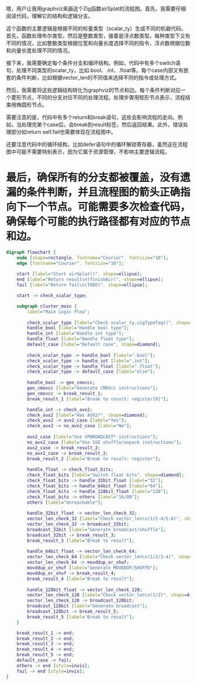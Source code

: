 嗯，用户让我用graphviz来画这个Zig函数airSplat的流程图。首先，我需要仔细阅读代码，理解它的结构和逻辑分支。

这个函数的主要逻辑是根据不同的标量类型（scalar_ty）生成不同的机器代码。首先，函数处理布尔类型，然后是整数类型，接着是浮点数类型。每种类型下又有不同的情况，比如整数类型根据位宽和向量长度选择不同的指令，浮点数根据位数和向量长度处理不同的情况。

接下来，我需要确定每个条件分支和循环结构。例如，代码中有多个switch语句，处理不同类型的scalar_ty，比如.bool、.int、.float等。每个case内部又有嵌套的条件判断，比如根据vector_len的不同值来选择不同的指令或处理方式。

然后，我需要将这些逻辑结构转化为graphviz的节点和边。每个条件判断对应一个菱形节点，不同的分支对应不同的处理流程。处理步骤用矩形节点表示，流程结束用椭圆形节点。

需要注意的是，代码中有多个return和break语句，这些会影响流程的走向。例如，当处理完某个case后，会break到result标签，然后返回结果。此外，错误处理部分如return self.fail也需要体现在流程图中。

还要注意代码中的循环结构，比如defer语句中的循环解锁寄存器，虽然这在流程图中可能不需要特别表示，因为它属于资源管理，不影响主要逻辑流程。

最后，确保所有的分支都被覆盖，没有遗漏的条件判断，并且流程图的箭头正确指向下一个节点。可能需要多次检查代码，确保每个可能的执行路径都有对应的节点和边。
================================================
```dot
digraph flowchart {
    node [shape=rectangle, fontname="Courier", fontsize="10"];
    edge [fontname="Courier", fontsize="10"];
    
    start [label="Start airSplat()", shape=ellipse];
    end [label="Return result\n(finishAir)", shape=ellipse];
    fail [label="Return fail\n(TODO)", shape=ellipse];

    start -> check_scalar_type;

    subgraph cluster_main {
        label="Main Logic Flow";
        
        check_scalar_type [label="Check scalar_ty.zigTypeTag()", shape=diamond];
        handle_bool [label="Handle bool type"];
        handle_int [label="Handle int type"];
        handle_float [label="Handle float type"];
        default_case [label="Default case", shape=diamond];
        
        check_scalar_type -> handle_bool [label=".bool"];
        check_scalar_type -> handle_int [label=".int"];
        check_scalar_type -> handle_float [label=".float"];
        check_scalar_type -> default_case [label="else"];
        
        handle_bool -> gen_cmovcc;
        gen_cmovcc [label="Generate CMOVcc instructions"];
        gen_cmovcc -> break_result_1;
        break_result_1 [label="Break to result: register[0]"];

        handle_int -> check_avx2;
        check_avx2 [label="Has AVX2?", shape=diamond];
        check_avx2 -> avx2_case [label="Yes"];
        check_avx2 -> no_avx2_case [label="No"];
        
        avx2_case [label="Use VPBROADCAST* instructions"];
        no_avx2_case [label="Use SSE shuffle/unpack instructions"];
        avx2_case -> break_result_2;
        no_avx2_case -> break_result_2;
        break_result_2 [label="Break to result: register"];
        
        handle_float -> check_float_bits;
        check_float_bits [label="Switch float bits", shape=diamond];
        check_float_bits -> handle_32bit_float [label="32"];
        check_float_bits -> handle_64bit_float [label="64"];
        check_float_bits -> handle_128bit_float [label="128"];
        check_float_bits -> others [label="16/80"];
        others [label="Unreachable"];
        
        handle_32bit_float -> vector_len_check_32;
        vector_len_check_32 [label="Check vector_len\n(1/2-4/5-8)", shape=diamond];
        vector_len_check_32 -> broadcast_32bit;
        broadcast_32bit [label="Generate broadcast/shuffle"];
        broadcast_32bit -> break_result_3;
        break_result_3 [label="Break to result"];
        
        handle_64bit_float -> vector_len_check_64;
        vector_len_check_64 [label="Check vector_len\n(1/2/3-4)", shape=diamond];
        vector_len_check_64 -> movddup_or_shuf;
        movddup_or_shuf [label="Generate MOVDDUP/SHUFPD"];
        movddup_or_shuf -> break_result_4;
        break_result_4 [label="Break to result"];
        
        handle_128bit_float -> vector_len_check_128;
        vector_len_check_128 [label="Check vector_len\n(1/2)", shape=diamond];
        vector_len_check_128 -> broadcast_128bit;
        broadcast_128bit [label="Generate broadcast"];
        broadcast_128bit -> break_result_5;
        break_result_5 [label="Break to result"];
    }

    break_result_1 -> end;
    break_result_2 -> end;
    break_result_3 -> end;
    break_result_4 -> end;
    break_result_5 -> end;
    default_case -> fail;
    others -> end [style=invis];
    fail -> end [style=invis];
}
```